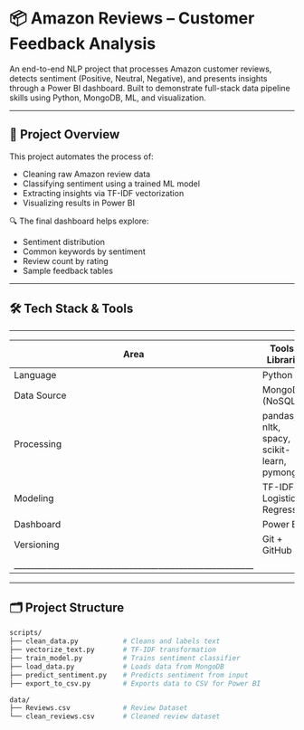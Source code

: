 # 📦 Amazon Reviews – Customer Feedback Analysis

An end-to-end NLP project that processes Amazon customer reviews, detects sentiment (Positive, Neutral, Negative), and presents insights through a Power BI dashboard. Built to demonstrate full-stack data pipeline skills using Python, MongoDB, ML, and visualization.

---

## 🚀 Project Overview

This project automates the process of:
- Cleaning raw Amazon review data
- Classifying sentiment using a trained ML model
- Extracting insights via TF-IDF vectorization
- Visualizing results in Power BI

🔍 The final dashboard helps explore:
- Sentiment distribution
- Common keywords by sentiment
- Review count by rating
- Sample feedback tables

---

## 🛠️ Tech Stack & Tools
____________________________________________________________
| Area       | Tools & Libraries                           |
|------------|---------------------------------------------|
| Language   | Python 3.x                                  |
| Data Source| MongoDB (NoSQL)                             |
| Processing | pandas, nltk, spacy, scikit-learn, pymongo  |
| Modeling   | TF-IDF + Logistic Regression                |
| Dashboard  | Power BI                                    |
| Versioning | Git + GitHub                                |
|__________________________________________________________|
---

## 🗂️ Project Structure

```bash
scripts/
├── clean_data.py           # Cleans and labels text
├── vectorize_text.py       # TF-IDF transformation
├── train_model.py          # Trains sentiment classifier
├── load_data.py            # Loads data from MongoDB
├── predict_sentiment.py    # Predicts sentiment from input
├── export_to_csv.py        # Exports data to CSV for Power BI

data/
├── Reviews.csv             # Review Dataset
└── clean_reviews.csv       # Cleaned review dataset
